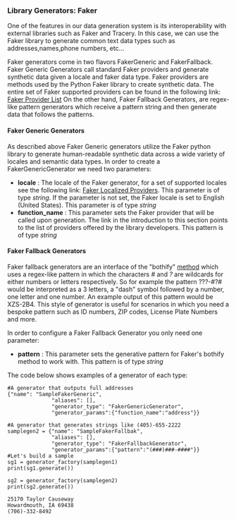 <H3> Library Generators: Faker </H3>
One of the features in our data generation system is its interoperability with external libraries such as Faker and Tracery. In this case, we can use the Faker library to generate common text data types such as addresses,names,phone numbers, etc... 

Faker generators come in two flavors FakerGeneric and FakerFallback. Faker Generic Generators call standard Faker providers and generate synthetic data given a locale and faker data type. Faker providers are methods used by the Python Faker library to create synthetic data. The entire set of Faker supported providers can be found in the following link: [Faker Provider List](https://faker.readthedocs.io/en/master/providers.html) On the other hand, Faker Fallback Generators, are regex-like pattern generators which receive a pattern string and then generate data that follows the patterns. 

#### Faker Generic Generators ####

As described above Faker Generic generators utilize the Faker python library to generate human-readable synthetic data across a wide variety of locales and semantic data types. In order to create a FakerGenericGenerator we need two parameters:
- **locale** : The locale of the Faker generator, for a set of supported locales see the following link: [Faker Localized Providers](https://faker.readthedocs.io/en/master/locales.html). This parameter is of type *string*. If the parameter is not set, the Faker locale is set to English (United States). This parameter is of type *string*
- **function_name** : This parameter sets the Faker provider that will be called upon generation. The link in the introduction to this section points to the list of providers offered by the library developers. This pattern is of type *string*

#### Faker Fallback Generators ####
Faker fallback generators are an interface of the "bothify" [method](https://faker.readthedocs.io/en/master/providers/baseprovider.html) which uses a regex-like pattern in which the characters *#* and _?_ are wildcards for either numbers or letters respectively. So for example the pattern ???-#?# would be interpreted as a 3 letters, a "dash" symbol followed by a number, one letter and one number. An example output of this pattern would be XZS-2B4. This style of generator is useful for scenarios in which you need a bespoke pattern such as ID numbers, ZIP codes, License Plate Numbers and more. 

In order to configure a Faker Fallback Generator you only need one parameter:
- **pattern** : This parameter sets the generative pattern for Faker's bothify method to work with. This pattern is of type *string* 

The code below shows examples of a generator of each type:


```
#A generator that outputs full addresses
{"name": "SampleFakerGeneric",
              "aliases": [],
              "generator_type": "FakerGenericGenerator",
              "generator_params":{"function_name":"address"}}

#A generator that generates strings like (405)-655-2222
samplegen2 = {"name": "SampleFakerFallbak",
              "aliases": [],
              "generator_type": "FakerFallbackGenerator",
              "generator_params":{"pattern":"(###)###-####"}}
#Let's build a sample 
sg1 = generator_factory(samplegen1)
print(sg1.generate())

sg2 = generator_factory(samplegen2)
print(sg2.generate())
```

    25170 Taylor Causeway
    Howardmouth, IA 69438
    (706)-332-8492
